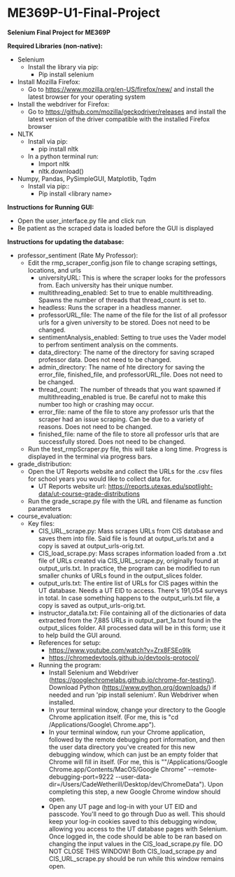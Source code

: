 # ME369P-U1-Final-Project
**Selenium Final Project for ME369P**

**Required Libraries (non-native):**
- Selenium
  - Install the library via pip:
    - Pip install selenium
- Install Mozilla Firefox:
  - Go to https://www.mozilla.org/en-US/firefox/new/ and install the latest browser for your operating system
- Install the webdriver for Firefox: 
  - Go to https://github.com/mozilla/geckodriver/releases and install the latest version of the driver compatible with the     installed Firefox browser
- NLTK
  - Install via pip:
    - pip install nltk
  - In a python terminal run: 
    - Import nltk
    - nltk.download()
- Numpy, Pandas, PySimpleGUI, Matplotlib, Tqdm
  - Install via pip::
    - Pip install \<library name>

**Instructions for Running GUI:**
- Open the user_interface.py file and click run
- Be patient as the scraped data is loaded before the GUI is displayed

**Instructions for updating the database:**
- professor_sentiment (Rate My Professor):
  - Edit the rmp_scraper_config.json file to change scraping settings, locations, and urls
      - universityURL: This is where the scraper looks for the professors from. Each university has their unique number.
      - multithreading_enabled: Set to true to enable multithreading. Spawns the number of threads that thread_count is set to.
      - headless: Runs the scraper in a headless manner.
      - professorURL_file: The name of the file for the list of all professor urls for a given university to be stored. Does not need to be changed.
      - sentimentAnalysis_enabled: Setting to true uses the Vader model to perfrom sentiment analysis on the comments.
      - data_directory: The name of the directory for saving scraped professor data. Does not need to be changed.
      - admin_directory: The name of hte directory for saving the error_file, finished_file, and professorURL_file. Does not need to be changed.
      - thread_count: The number of threads that you want spawned if multithreading_enabled is true. Be careful not to make this number too high or crashing may occur.
      - error_file: name of the file to store any professor urls that the scraper had an issue scraping. Can be due to a variety of reasons. Does not need to be changed.
      - finished_file: name of the file to store all professor urls that are successfully stored. Does not need to be changed.
  - Run the test_rmpScraper.py file, this will take a long time. Progress is displayed in the terminal via progress bars.
- grade_distribution:
  - Open the UT Reports website and collect the URLs for the .csv files for school years you would like to collect data for.
    - UT Reports website url: https://reports.utexas.edu/spotlight-data/ut-course-grade-distributions
  - Run the grade_scrape.py file with the URL and filename as function parameters
- course_evaluation:
  - Key files:
      - CIS_URL_scrape.py: Mass scrapes URLs from CIS database and saves them into file. Said file is found at output_urls.txt and a copy is saved at output_urls-orig.txt.
      - CIS_load_scrape.py: Mass scrapes information loaded from a .txt file of URLs created via CIS_URL_scrape.py, originally found at output_urls.txt. In practice, the program can be modified to run smaller chunks of URLs found in the output_slices folder.
      - output_urls.txt: The entire list of URLs for CIS pages within the UT database. Needs a UT EID to access. There's 191,054 surveys in total. In case something happens to the output_urls.txt file, a copy is saved as output_urls-orig.txt.
      - instructor_data1a.txt: File containing all of the dictionaries of data extracted from the 7,885 URLs in output_part_1a.txt found in the output_slices folder. All processed data will be in this form; use it to help build the GUI around.
    - References for setup:
        -  https://www.youtube.com/watch?v=Zrx8FSEo9lk
        -  https://chromedevtools.github.io/devtools-protocol/
    - Running the program:
        - Install Selenium and Webdriver (https://googlechromelabs.github.io/chrome-for-testing/). Download Python (https://www.python.org/downloads/) if needed and run 'pip install selenium'. Run Webdriver when installed.
        - In your terminal window, change your directory to the Google Chrome application itself. (For me, this is "cd /Applications/Google\ Chrome.app").
        - In your terminal window, run your Chrome application, followed by the remote debugging port information, and then the user data directory you've created for this new debugging window, which can just be an empty folder that Chrome will fill in itself. (For me, this is ""/Applications/Google Chrome.app/Contents/MacOS/Google Chrome" --remote-debugging-port=9222 --user-data-dir=/Users/CadeWetherill/Desktop/dev/ChromeData"). Upon completing this step, a new Google Chrome window should open.
        - Open any UT page and log-in with your UT EID and passcode. You'll need to go through Duo as well. This should keep your log-in cookies saved to this debugging window, allowing you access to the UT database pages with Selenium. Once logged in, the code should be able to be ran based on changing the input values in the CIS_load_scrape.py file. DO NOT CLOSE THIS WINDOW! Both CIS_load_scrape.py and CIS_URL_scrape.py should be run while this window remains open.

